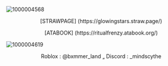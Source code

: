 ![1000004568](https://github.com/user-attachments/assets/fa026def-edde-438a-ba93-a4709ecc7edd)





<p align="center">
[STRAWPAGE] (https://glowingstars.straw.page/)
</p>
<p align="center">
[ATABOOK] (https://ritualfrenzy.atabook.org/)
</p>

![1000004619](https://github.com/user-attachments/assets/30b09b79-223f-49f9-b932-13222a29053d)
<p align="center">
Roblox : @bxmmer_land „ Discord : _mindscythe
</p>
